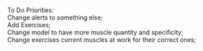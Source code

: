To Do Priorities:  
Change alerts to something else;  
Add Exercises;  
Change model to have more muscle quantity and specificity;  
Change exercises current muscles at work for their correct ones;
